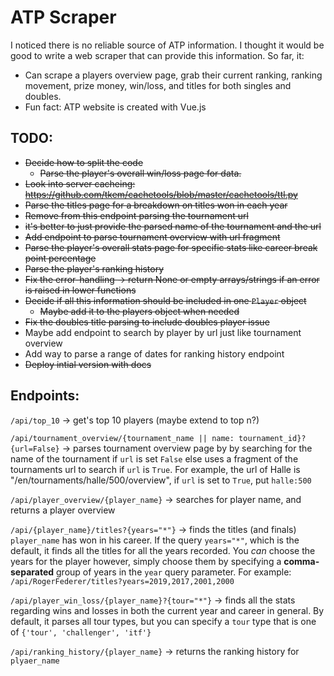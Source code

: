 # ATP Scraper

I noticed there is no reliable source of ATP information. I thought it would be good to write a web scraper that can provide this information.
So far, it:

- Can scrape a players overview page, grab their current ranking, ranking movement, prize money, win/loss, and titles for both singles and doubles.
- Fun fact: ATP website is created with Vue.js

## TODO:

- <s>Decide how to split the code</s>
  - <s>Parse the player's overall win/loss page for data.</s>
- <s>Look into server cacheing: https://github.com/tkem/cachetools/blob/master/cachetools/ttl.py </s>
- <s>Parse the titles page for a breakdown on titles won in each year</s>
- <s>Remove from this endpoint parsing the tournament url</s>
- <s>it's better to just provide the parsed name of the tournament and the url</s>
- <s>Add endpoint to parse tournament overview with url fragment</s>
- <s>Parse the player's overall stats page for specific stats like career break point percentage</s>
- <s>Parse the player's ranking history</s>
- <s>Fix the error-handling -> return None or empty arrays/strings if an error is raised in lower functions</s>
- <s>Decide if all this information should be included in one `Player` object</s>
  - <s>Maybe add it to the players object when needed</s>
- <s>Fix the doubles title parsing to include doubles player issue</s>
- Maybe add endpoint to search by player by url just like tournament overview
- Add way to parse a range of dates for ranking history endpoint
- <s>Deploy intial version with docs</s>

## Endpoints:

`/api/top_10` -> get's top 10 players (maybe extend to top n?)

`/api/tournament_overview/{tournament_name || name: tournament_id}?{url=False}` -> parses tournament overview page by by searching for the name of the tournament if `url` is set `False` else uses a fragment of the tournaments url to search if `url` is `True`. For example, the url of Halle is "/en/tournaments/halle/500/overview", if `url` is set to `True`, put `halle:500`

`/api/player_overview/{player_name}` -> searches for player name, and returns a player overview

`/api/{player_name}/titles?{years="*"}` -> finds the titles (and finals) `player_name` has won in his career. If the query `years="*"`, which is the default, it finds all the titles for all the years recorded. You _can_ choose the years for the player however, simply choose them by specifying a **comma-separated** group of years in the `year` query parameter. For example: `/api/RogerFederer/titles?years=2019,2017,2001,2000`

`/api/player_win_loss/{player_name}?{tour="*"}` -> finds all the stats regarding wins and losses in both the current year and career in general. By default, it parses all tour types, but you can specify a `tour` type that is one of `{'tour', 'challenger', 'itf'}`

`/api/ranking_history/{player_name}` -> returns the ranking history for `plyaer_name`

